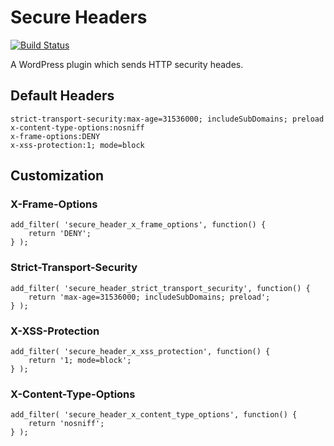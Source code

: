 # Secure Headers

[![Build Status](https://travis-ci.org/miya0001/secure-headers.svg?branch=master)](https://travis-ci.org/miya0001/secure-headers)

A WordPress plugin which sends HTTP security heades.

## Default Headers

```
strict-transport-security:max-age=31536000; includeSubDomains; preload
x-content-type-options:nosniff
x-frame-options:DENY
x-xss-protection:1; mode=block
```

## Customization

### X-Frame-Options

```
add_filter( 'secure_header_x_frame_options', function() {
	return 'DENY';
} );
```

### Strict-Transport-Security

```
add_filter( 'secure_header_strict_transport_security', function() {
	return 'max-age=31536000; includeSubDomains; preload';
} );
```

### X-XSS-Protection

```
add_filter( 'secure_header_x_xss_protection', function() {
	return '1; mode=block';
} );
```

### X-Content-Type-Options

```
add_filter( 'secure_header_x_content_type_options', function() {
	return 'nosniff';
} );
```
